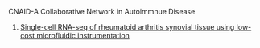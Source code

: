 CNAID-A Collaborative Network in Autoimmnue Disease

1. [Single-cell RNA-seq of rheumatoid arthritis synovial tissue using low-cost microfluidic instrumentation](https://www.nature.com/articles/s41467-017-02659-x)
